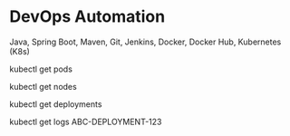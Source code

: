 # DevOps  Automation
Java, Spring Boot, Maven, Git, Jenkins, Docker, Docker Hub, Kubernetes (K8s)

kubectl get pods

kubectl get nodes

kubectl get deployments

kubectl get logs ABC-DEPLOYMENT-123



